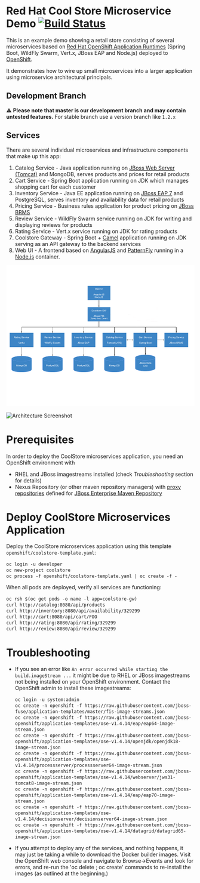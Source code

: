 Red Hat Cool Store Microservice Demo [![Build Status](https://travis-ci.org/jbossdemocentral/coolstore-microservice.svg?branch=stable-ocp-3.10)](https://travis-ci.org/jbossdemocentral/coolstore-microservice)
====================================
This is an example demo showing a retail store consisting of several microservices based on [Red Hat OpenShift Application Runtimes](https://www.redhat.com/en/resources/openshift-application-runtimes-datasheet) (Spring Boot, WildFly Swarm, Vert.x, JBoss EAP and Node.js) deployed to [OpenShift](https://access.redhat.com/documentation/en/openshift-container-platform).

It demonstrates how to wire up small microservices into a larger application using microservice architectural principals.

Development Branch
------------------
:warning: **Please note that master is our development branch and may contain untested features.** For stable branch use a version branch like `1.2.x`

Services
--------
There are several individual microservices and infrastructure components that make up this app:

1. Catalog Service - Java application running on [JBoss Web Server (Tomcat)](https://access.redhat.com/products/red-hat-jboss-web-server/) and MongoDB, serves products and prices for retail products
1. Cart Service - Spring Boot application running on JDK which manages shopping cart for each customer
1. Inventory Service - Java EE application running on [JBoss EAP 7](https://access.redhat.com/products/red-hat-jboss-enterprise-application-platform/) and PostgreSQL, serves inventory and availability data for retail products
1. Pricing Service - Business rules application for product pricing on [JBoss BRMS](https://www.redhat.com/en/technologies/jboss-middleware/business-rules)
1. Review Service - WildFly Swarm service running on JDK for writing and displaying reviews for products
1. Rating Service - Vert.x service running on JDK for rating products
1. Coolstore Gateway - Spring Boot + [Camel](http://camel.apache.org) application running on JDK serving as an API gateway to the backend services
1. Web UI - A frontend based on [AngularJS](https://angularjs.org) and [PatternFly](http://patternfly.org) running in a [Node.js](https://access.redhat.com/documentation/en/openshift-container-platform/3.3/paged/using-images/chapter-2-source-to-image-s2i) container.

![Architecture Screenshot](docs/images/arch-diagram.png?raw=true "Architecture Diagram")

![Architecture Screenshot](docs/images/store.png?raw=true "CoolStore Online Shop")

Prerequisites
================
In order to deploy the CoolStore microservices application, you need an OpenShift environment with
* RHEL and JBoss imagestreams installed (check _Troubleshooting_ section for details)
* Nexus Repository (or other maven repository managers) with [proxy repositories](https://books.sonatype.com/nexus-book/reference/confignx-sect-manage-repo.html) defined for [JBoss Enterprise Maven Repository](https://access.redhat.com/maven-repository)

Deploy CoolStore Microservices Application
================
Deploy the CoolStore microservices application using this template `openshift/coolstore-template.yaml`:
```
oc login -u developer
oc new-project coolstore
oc process -f openshift/coolstore-template.yaml | oc create -f -
```

When all pods are deployed, verify all services are functioning:
```
oc rsh $(oc get pods -o name -l app=coolstore-gw)
curl http://catalog:8080/api/products
curl http://inventory:8080/api/availability/329299
curl http://cart:8080/api/cart/FOO
curl http://rating:8080/api/rating/329299
curl http://review:8080/api/review/329299
```

Troubleshooting
================
* If you see an error like `An error occurred while starting the build.imageStream ...` it might be due to RHEL or JBoss imagestreams not being installed on your OpenShift environment. Contact the OpenShift admin to install these imagestreams:


  ```
  oc login -u system:admin
  oc create -n openshift -f https://raw.githubusercontent.com/jboss-fuse/application-templates/master/fis-image-streams.json
  oc create -n openshift -f https://raw.githubusercontent.com/jboss-openshift/application-templates/ose-v1.4.14/eap/eap64-image-stream.json
  oc create -n openshift -f https://raw.githubusercontent.com/jboss-openshift/application-templates/ose-v1.4.14/openjdk/openjdk18-image-stream.json
  oc create -n openshift -f https://raw.githubusercontent.com/jboss-openshift/application-templates/ose-v1.4.14/processserver/processserver64-image-stream.json
  oc create -n openshift -f https://raw.githubusercontent.com/jboss-openshift/application-templates/ose-v1.4.14/webserver/jws31-tomcat8-image-stream.json
  oc create -n openshift -f https://raw.githubusercontent.com/jboss-openshift/application-templates/ose-v1.4.14/eap/eap70-image-stream.json
  oc create -n openshift -f https://raw.githubusercontent.com/jboss-openshift/application-templates/ose-v1.4.14/decisionserver/decisionserver64-image-stream.json
  oc create -n openshift -f https://raw.githubusercontent.com/jboss-openshift/application-templates/ose-v1.4.14/datagrid/datagrid65-image-stream.json
  
  ```

* If you attempt to deploy any of the services, and nothing happens, it may just be taking a while to download the Docker builder images. Visit the OpenShift web console and navigate to
Browse->Events and look for errors, and re-run the 'oc delete ; oc create' commands to re-install the images (as outlined at the beginning.)
